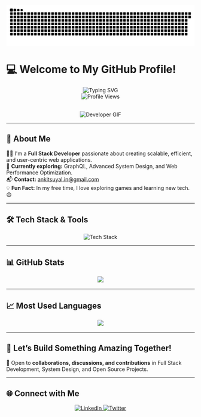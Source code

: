 <img src="https://raw.githubusercontent.com/anksindia/anksindia/output/snake.svg" alt="Snake animation" />
 
 
 # 💻 **Welcome to My GitHub Profile!**

<div align="center">
  <img src="https://readme-typing-svg.demolab.com?font=Cascadia+Code&weight=800&duration=3500&pause=1000&color=1b6fec&vCenter=true&width=600&height=40&lines=Hello+%F0%9F%91%8B%2C+I'm+Ankit+Suyal!;Full+Stack+Developer+%7C+Tech+Enthusiast;Building+Scalable+%26+Efficient+Web+Applications;Let's+Connect+%26+Innovate+Together!" alt="Typing SVG">
</div>

<div align="center">
  <img src="https://komarev.com/ghpvc/?username=anksindia&label=Profile+Views&color=1b6fec&style=flat" alt="Profile Views" />
</div>

<br>

<p align="center">
  <img src="https://media.giphy.com/media/qgQUggAC3Pfv687qPC/giphy.gif" alt="Developer GIF" width="300"/>
</p>

---

## 🚀 **About Me**

👨‍💻 I'm a **Full Stack Developer** passionate about creating scalable, efficient, and user-centric web applications.  
📖 **Currently exploring:** GraphQL, Advanced System Design, and Web Performance Optimization.  
📬 **Contact:** [ankitsuyal.in@gmail.com](mailto:ankitsuyal.in@gmail.com)  
💡 **Fun Fact:** In my free time, I love exploring games and learning new tech. 😄



---

## 🛠️ **Tech Stack & Tools**

<p align="center">
  <img src="https://skillicons.dev/icons?i=js,ts,react,nextjs,redux,nodejs,express,mongodb,graphql,prisma,postgresql,html,css,tailwind,bootstrap,firebase,docker,git,github,figma,vscode,postman" alt="Tech Stack" />
</p>

---

## 📊 **GitHub Stats**

<p align="center">
  
  <img src="https://github-readme-streak-stats.herokuapp.com/?user=anksindia&theme=dark&cache_seconds=60" height="180px" />
</p>

---

## 📈 **Most Used Languages**

<p align="center">
  <img src="https://github-readme-stats.vercel.app/api/top-langs/?username=anksindia&layout=compact&theme=dark&cache_seconds=60" height="180px" />
</p>

---



## 🚀 **Let’s Build Something Amazing Together!**

💬 Open to **collaborations, discussions, and contributions** in Full Stack Development, System Design, and Open Source Projects.

---

## 🌐 **Connect with Me**

<p align="center">
  <a href="https://www.linkedin.com/in/ankit-suyal-b37789344/" target="_blank">
    <img src="https://img.shields.io/badge/LinkedIn-0A66C2?style=for-the-badge&logo=linkedin&logoColor=white" alt="LinkedIn" />
  </a>
  <a href="https://x.com/AnkitSdotcom" target="_blank">
    <img src="https://img.shields.io/badge/Twitter-1DA1F2?style=for-the-badge&logo=twitter&logoColor=white" alt="Twitter" />
  </a>
<!--   <a href="https://instagram.com/4nkitsuy4l" target="_blank">
    <img src="https://img.shields.io/badge/Instagram-E4405F?style=for-the-badge&logo=instagram&logoColor=white" alt="Instagram" />
  </a> -->
</p>
